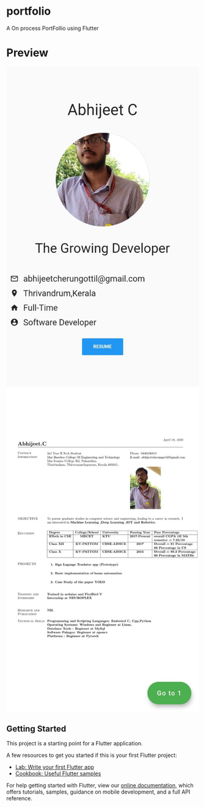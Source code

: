
# portfolio

A On process PortFollio using Flutter 

# Preview
![Alt text](https://raw.githubusercontent.com/abhijeet1999/portfolio/master/11.jpeg "Portfolio")
![Alt text](https://raw.githubusercontent.com/abhijeet1999/portfolio/master/12.jpeg)

## Getting Started

This project is a starting point for a Flutter application.

A few resources to get you started if this is your first Flutter project:

- [Lab: Write your first Flutter app](https://flutter.dev/docs/get-started/codelab)
- [Cookbook: Useful Flutter samples](https://flutter.dev/docs/cookbook)

For help getting started with Flutter, view our
[online documentation](https://flutter.dev/docs), which offers tutorials,
samples, guidance on mobile development, and a full API reference.

